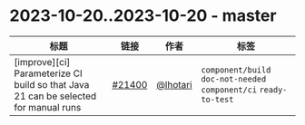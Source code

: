 # 2023-10-20..2023-10-20 - master
| 标题 | 链接 | 作者 | 标签 |
| - | :--: | :--: | - |
| [improve][ci] Parameterize CI build so that Java 21 can be selected for manual runs | [#21400](https://github.com/apache/pulsar/pull/21400) | [@lhotari](https://github.com/lhotari) | `component/build` `doc-not-needed` `component/ci` `ready-to-test`  | 
